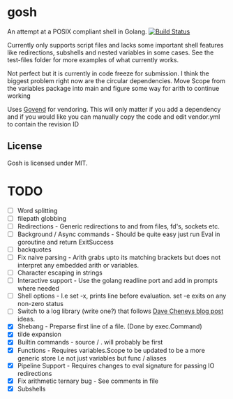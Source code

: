 # gosh
An attempt at a POSIX compliant shell in Golang.
[![Build Status](https://drone.io/github.com/Danwakefield/gosh/status.png)](https://drone.io/github.com/Danwakefield/gosh/latest)

Currently only supports script files and lacks some important shell features like redirections, subshells and nested variables in some cases.
See the test-files folder for more examples of what currently works.

Not perfect but it is currently in code freeze for submission.
I think the biggest problem right now are the circular dependencies.
Move Scope from the variables package into main and figure some way for arith to continue working


Uses [Govend](https://github.com/govend/govend) for vendoring.
This will only matter if you add a dependency and if you would like
you can manually copy the code and edit vendor.yml to contain the revision ID

## License
Gosh is licensed under MIT.

# TODO
- [ ] Word splitting
- [ ] filepath globbing
- [ ] Redirections - Generic redirections to and from files, fd's, sockets etc.
- [ ] Background / Async commands - Should be quite easy just run Eval in goroutine and return ExitSuccess
- [ ] backquotes
- [ ] Fix naive parsing - Arith grabs upto its matching brackets but does not interpret any embedded arith or variables.
- [ ] Character escaping in strings
- [ ] Interactive support - Use the golang readline port and add in prompts where needed
- [ ] Shell options - I.e set -x, prints line before evaluation. set -e exits on any non-zero status
- [ ] Switch to a log library (write one?) that follows [Dave Cheneys blog post](http://dave.cheney.net/2015/11/05/lets-talk-about-logging) ideas.
- [x] Shebang - Preparse first line of a file. (Done by exec.Command)
- [x] tilde expansion
- [x] Builtin commands - source / . will probably be first
- [x] Functions - Requires variables.Scope to be updated to be a more generic store I.e not just variables but func / aliases
- [x] Pipeline Support - Requires changes to eval signature for passing IO redirections
- [x] Fix arithmetic ternary bug - See comments in file
- [x] Subshells
